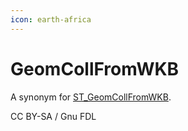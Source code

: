 ```yaml
---
icon: earth-africa
---
```


# GeomCollFromWKB

A synonym for [ST\_GeomCollFromWKB](st_geomcollfromwkb.md).

CC BY-SA / Gnu FDL
